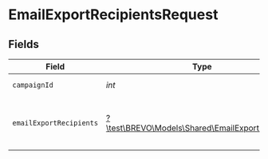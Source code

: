 # EmailExportRecipientsRequest


## Fields

| Field                                                                                            | Type                                                                                             | Required                                                                                         | Description                                                                                      |
| ------------------------------------------------------------------------------------------------ | ------------------------------------------------------------------------------------------------ | ------------------------------------------------------------------------------------------------ | ------------------------------------------------------------------------------------------------ |
| `campaignId`                                                                                     | *int*                                                                                            | :heavy_check_mark:                                                                               | Id of the campaign                                                                               |
| `emailExportRecipients`                                                                          | [?\test\BREVO\Models\Shared\EmailExportRecipients](../../models/shared/EmailExportRecipients.md) | :heavy_minus_sign:                                                                               | Values to send for a recipient export request                                                    |